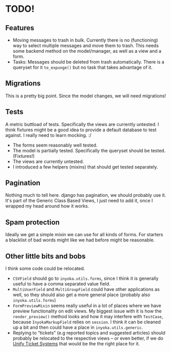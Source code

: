 # TODO!

## Features
* Moving messages to trash in bulk. Currently there is no (functioning) way to
  select multiple messages and move them to trash. This needs some backend
  method on the model/manager, as well as a view and a form.
* Tasks: Messages should be deleted from trash automatically. There is a
  queryset for it `to_expunge()` but no task that takes advantage of it.

## Migrations
This is a pretty big point. Since the model changes, we will need migrations!

## Tests
A metric buttload of tests. Specifically the views are currently untested.
I think fixtures might be a good idea to provide a default database to test
against. I really need to learn mocking. :/

* The forms seem reasonably well tested.
* The model is partially tested. Specifically the queryset should be tested.
  (Fixtures!)
* The views are currently untested.
* I introduced a few helpers (mixins) that should get tested separately.

## Pagination
Nothing much to tell here. django has pagination, we should probably use it.
It's part of the Generic Class Based Views, I just need to add it, once I
wrapped my head around how it works.

## Spam protection
Ideally we get a simple mixin we can use for all kinds of forms. For starters a
blacklist of bad words might like we had before might be reasonable.

## Other little bits and bobs
I think some code could be relocated.
* `CSVField` should go to `inyoka.utils.forms`, since I think it is generally
  useful to have a comma separated value field.
* `MultiUserField` and `MultiGroupField` could have other applications as well,
  so they should also get a more general place (probably also
  `inyoka.utils.forms`)
* `FormPreviewMixin` seems really useful in a lot of places where we have
  preview functionality on edit views. My biggest issue with it is how the
  `render_preview()` method looks and how it may interfere with `TestCase`,
  because `InyokaMarkupField` relies on `session`. I think it can be cleaned up
  a bit and then could have a place in `inyoka.utils.generic`.
* Replying to “tickets” (e.g reported topics and suggested articles) should
  probably be relocated to the respective views – or even better, if we do
  [Unify Ticket Systems](https://github.com/inyokaproject/inyoka/issues/354)
  that would be the the right place for it.
